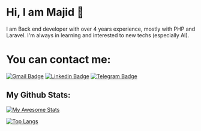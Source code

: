 # Hi, I am Majid 👋

I am Back end developer with over 4 years experience, mostly with PHP and Laravel. I'm always in learning and interested to new techs (especially AI).

# You can contact me:

[![Gmail Badge](https://img.shields.io/badge/-Gmail-c14438?style=flat&logo=Gmail&logoColor=white&link=mailto:majidheidari1997@gmail.com)](mailto:majidheidari1997@gmail.com)
[![Linkedin Badge](https://img.shields.io/badge/-Linkedin-0072b1?style=flat&logo=Linkedin&logoColor=white&link=https://www.linkedin.com/in/majid-gholamheidari/)](https://www.linkedin.com/in/majid-gholamheidari/) 
[![Telegram Badge](https://img.shields.io/badge/-Telegram-blue?style=flat&logo=telegram&logoColor=white&link=https://t.me/mjdheidari)](https://t.me/mjdheidari)


## My Github Stats:

[![My Awesome Stats](https://awesome-github-stats.azurewebsites.net/user-stats/majid-gholamheidari?cardType=github&preferLogin=false)](https://git.io/awesome-stats-card)

[![Top Langs](https://github-readme-stats.vercel.app/api/top-langs/?username=majid-gholamheidari)](https://github.com/anuraghazra/github-readme-stats)
